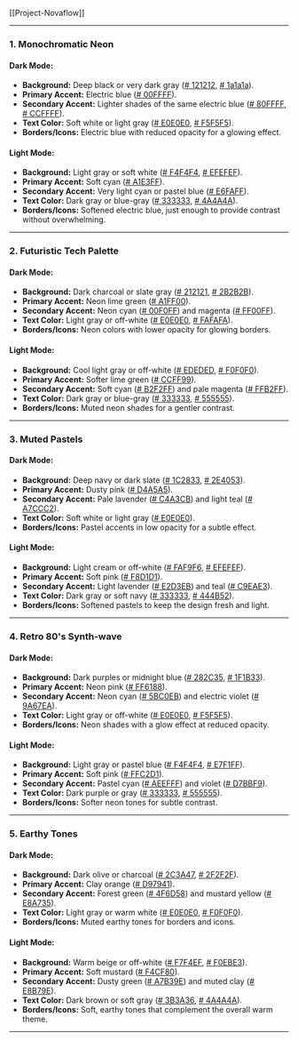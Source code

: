 [[Project-Novaflow]]

---

### **1. Monochromatic Neon**

#### Dark Mode:

- **Background:** Deep black or very dark gray ([# 121212](https://htmlcolors.com/hex/121212), [# 1a1a1a](https://htmlcolors.com/hex/1a1a1a)).
- **Primary Accent:** Electric blue ([# 00FFFF](https://htmlcolors.com/hex/00FFFF)).
- **Secondary Accent:** Lighter shades of the same electric blue ([# 80FFFF](https://htmlcolors.com/hex/80FFFF), [# CCFFFF](https://htmlcolors.com/hex/CCFFFF)).
- **Text Color:** Soft white or light gray ([# E0E0E0](https://htmlcolors.com/hex/E0E0E0), [# F5F5F5](https://htmlcolors.com/hex/F5F5F5)).
- **Borders/Icons:** Electric blue with reduced opacity for a glowing effect.

#### Light Mode:

- **Background:** Light gray or soft white ([# F4F4F4](https://htmlcolors.com/hex/F4F4F4), [# EFEFEF](https://htmlcolors.com/hex/EFEFEF)).
- **Primary Accent:** Soft cyan ([# A1E3FF](https://htmlcolors.com/hex/A1E3FF)).
- **Secondary Accent:** Very light cyan or pastel blue ([# E6FAFF](https://htmlcolors.com/hex/E6FAFF)).
- **Text Color:** Dark gray or blue-gray ([# 333333](https://htmlcolors.com/hex/333333), [# 4A4A4A](https://htmlcolors.com/hex/4A4A4A)).
- **Borders/Icons:** Softened electric blue, just enough to provide contrast without overwhelming.

---

### **2. Futuristic Tech Palette**

#### Dark Mode:

- **Background:** Dark charcoal or slate gray ([# 212121](https://htmlcolors.com/hex/212121), [# 2B2B2B](https://htmlcolors.com/hex/2B2B2B)).
- **Primary Accent:** Neon lime green ([# A1FF00](https://htmlcolors.com/hex/A1FF00)).
- **Secondary Accent:** Neon cyan ([# 00F0FF](https://htmlcolors.com/hex/00F0FF)) and magenta ([# FF00FF](https://htmlcolors.com/hex/FF00FF)).
- **Text Color:** Light gray or off-white ([# E0E0E0](https://htmlcolors.com/hex/E0E0E0), [# FAFAFA](https://htmlcolors.com/hex/FAFAFA)).
- **Borders/Icons:** Neon colors with lower opacity for glowing borders.

#### Light Mode:

- **Background:** Cool light gray or off-white ([# EDEDED](https://htmlcolors.com/hex/EDEDED), [# F0F0F0](https://htmlcolors.com/hex/F0F0F0)).
- **Primary Accent:** Softer lime green ([# CCFF99](https://htmlcolors.com/hex/CCFF99)).
- **Secondary Accent:** Soft cyan ([# B2F2FF](https://htmlcolors.com/hex/B2F2FF)) and pale magenta ([# FFB2FF](https://htmlcolors.com/hex/FFB2FF)).
- **Text Color:** Dark gray or blue-gray ([# 333333](https://htmlcolors.com/hex/333333), [# 555555](https://htmlcolors.com/hex/555555)).
- **Borders/Icons:** Muted neon shades for a gentler contrast.

---

### **3. Muted Pastels**

#### Dark Mode:

- **Background:** Deep navy or dark slate ([# 1C2833](https://htmlcolors.com/hex/1C2833), [# 2E4053](https://htmlcolors.com/hex/2E4053)).
- **Primary Accent:** Dusty pink ([# D4A5A5](https://htmlcolors.com/hex/D4A5A5)).
- **Secondary Accent:** Pale lavender ([# C4A3CB](https://htmlcolors.com/hex/C4A3CB)) and light teal ([# A7CCC2](https://htmlcolors.com/hex/A7CCC2)).
- **Text Color:** Soft white or light gray ([# E0E0E0](https://htmlcolors.com/hex/E0E0E0)).
- **Borders/Icons:** Pastel accents in low opacity for a subtle effect.

#### Light Mode:

- **Background:** Light cream or off-white ([# FAF9F6](https://htmlcolors.com/hex/FAF9F6), [# EFEFEF](https://htmlcolors.com/hex/EFEFEF)).
- **Primary Accent:** Soft pink ([# F8D1D1](https://htmlcolors.com/hex/F8D1D1)).
- **Secondary Accent:** Light lavender ([# E2D3EB](https://htmlcolors.com/hex/E2D3EB)) and teal ([# C9EAE3](https://htmlcolors.com/hex/C9EAE3)).
- **Text Color:** Dark gray or soft navy ([# 333333](https://htmlcolors.com/hex/333333), [# 444B52](https://htmlcolors.com/hex/444B52)).
- **Borders/Icons:** Softened pastels to keep the design fresh and light.

---

### **4. Retro 80's Synth-wave**

#### Dark Mode:

- **Background:** Dark purples or midnight blue ([# 282C35](https://htmlcolors.com/hex/282C35), [# 1F1B33](https://htmlcolors.com/hex/1F1B33)).
- **Primary Accent:** Neon pink ([# FF6188](https://htmlcolors.com/hex/FF6188)).
- **Secondary Accent:** Neon cyan ([# 5BC0EB](https://htmlcolors.com/hex/5BC0EB)) and electric violet ([# 9A67EA](https://htmlcolors.com/hex/9A67EA)).
- **Text Color:** Light gray or off-white ([# E0E0E0](https://htmlcolors.com/hex/E0E0E0), [# F5F5F5](https://htmlcolors.com/hex/F5F5F5)).
- **Borders/Icons:** Neon shades with a glow effect at reduced opacity.

#### Light Mode:

- **Background:** Light gray or pastel blue ([# F4F4F4](https://htmlcolors.com/hex/F4F4F4), [# E7F1FF](https://htmlcolors.com/hex/E7F1FF)).
- **Primary Accent:** Soft pink ([# FFC2D1](https://htmlcolors.com/hex/FFC2D1)).
- **Secondary Accent:** Pastel cyan ([# AEEFFF](https://htmlcolors.com/hex/AEEFFF)) and violet ([# D7BBF9](https://htmlcolors.com/hex/D7BBF9)).
- **Text Color:** Dark purple or gray ([# 333333](https://htmlcolors.com/hex/333333), [# 555555](https://htmlcolors.com/hex/555555)).
- **Borders/Icons:** Softer neon tones for subtle contrast.

---

### **5. Earthy Tones**

#### Dark Mode:

- **Background:** Dark olive or charcoal ([# 2C3A47](https://htmlcolors.com/hex/2C3A47), [# 2F2F2F](https://htmlcolors.com/hex/2F2F2F)).
- **Primary Accent:** Clay orange ([# D97941](https://htmlcolors.com/hex/D97941)).
- **Secondary Accent:** Forest green ([# 4F6D58](https://htmlcolors.com/hex/4F6D58)) and mustard yellow ([# E8A735](https://htmlcolors.com/hex/E8A735)).
- **Text Color:** Light gray or warm white ([# E0E0E0](https://htmlcolors.com/hex/E0E0E0), [# F0F0F0](https://htmlcolors.com/hex/F0F0F0)).
- **Borders/Icons:** Muted earthy tones for borders and icons.

#### Light Mode:

- **Background:** Warm beige or off-white ([# F7F4EF](https://htmlcolors.com/hex/F7F4EF), [# F0EBE3](https://htmlcolors.com/hex/F0EBE3)).
- **Primary Accent:** Soft mustard ([# F4CF80](https://htmlcolors.com/hex/F4CF80)).
- **Secondary Accent:** Dusty green ([# A7B39E](https://htmlcolors.com/hex/A7B39E)) and muted clay ([# E8B79E](https://htmlcolors.com/hex/E8B79E)).
- **Text Color:** Dark brown or soft gray ([# 3B3A36](https://htmlcolors.com/hex/3B3A36), [# 4A4A4A](https://htmlcolors.com/hex/4A4A4A)).
- **Borders/Icons:** Soft, earthy tones that complement the overall warm theme.

---
